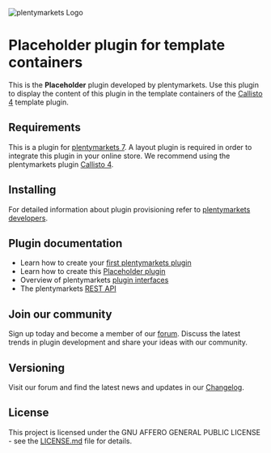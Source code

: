 ![plentymarkets Logo](http://www.plentymarkets.eu/layout/pm/images/logo/plentymarkets-logo.jpg)

# Placeholder plugin for template containers

This is the **Placeholder** plugin developed by plentymarkets. Use this plugin to display the content of this plugin in the template containers of the [Callisto 4](https://github.com/plentymarkets/callisto-4) template plugin.

## Requirements

This is a plugin for [plentymarkets 7](https://www.plentymarkets.com). A layout plugin is required in order to integrate this plugin in your online store. We recommend using the plentymarkets plugin [Callisto 4](https://github.com/plentymarkets/callisto-4).

## Installing

For detailed information about plugin provisioning refer to [plentymarkets developers](https://developers.plentymarkets.com/dev-doc/basics#plugin-provisioning).

## Plugin documentation

- Learn how to create your [first plentymarkets plugin](https://developers.plentymarkets.com/tutorials/helloworld)
- Learn how to create this [Placeholder plugin](https://developers.plentymarkets.com/tutorials/container)
- Overview of plentymarkets [plugin interfaces](https://developers.plentymarkets.com/dev-doc/basics#guide-interface)
- The plentymarkets [REST API](https://developers.plentymarkets.com/rest-doc/introduction)

## Join our community

Sign up today and become a member of our [forum](https://forum.plentymarkets.com/c/plugin-entwicklung). Discuss the latest trends in plugin development and share your ideas with our community.

## Versioning

Visit our forum and find the latest news and updates in our [Changelog](https://forum.plentymarkets.com/c/changelog?order=created).

## License

This project is licensed under the GNU AFFERO GENERAL PUBLIC LICENSE - see the [LICENSE.md](/LICENSE.md) file for details.